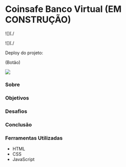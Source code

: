 # Coinsafe Banco Virtual (EM CONSTRUÇÃO)

![](./

![](./

Deploy do projeto: 

(Botão)

![](./)

### Sobre

### Objetivos

### Desafios

### Conclusão

### Ferramentas Utilizadas
- HTML
- CSS
- JavaScript
